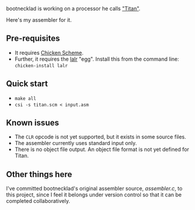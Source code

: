 bootnecklad is working on a processor he calls ["Titan"](http://marc.cleave.me.uk/cpu/index.htm).

Here's my assembler for it.

## Pre-requisites ##

 * It requires [Chicken Scheme](http://call-cc.org/).
 * Further, it requires the [lalr](http://wiki.call-cc.org/eggref/4/lalr) "egg".
   Install this from the command line: `chicken-install lalr`

## Quick start ##

 * `make all`
 * `csi -s titan.scm < input.asm`

## Known issues ##

 * The `CLR` opcode is not yet supported, but it exists in some source files.
 * The assembler currently uses standard input only.
 * There is no object file output. An object file format is not yet defined for Titan.

## Other things here ##

I've committed bootnecklad's original assembler source, *assembler.c*, to this project, 
since I feel it belongs under version control so that it can be completed collaboratively.
